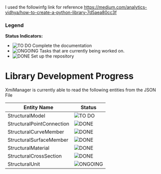I used the followinfg link for reference
https://medium.com/analytics-vidhya/how-to-create-a-python-library-7d5aea80cc3f

### Legend

**Status Indicators:**

- ![TO DO](https://img.shields.io/badge/Status-TO_DO-red) Complete the documentation
- ![ONGOING](https://img.shields.io/badge/Status-ONGOING-yellow) Tasks that are currently being worked on.
- ![DONE](https://img.shields.io/badge/Status-DONE-green) Set up the repository

# Library Development Progress

XmiManager is currently able to read the following entities from the JSON File

| Entity Name               | Status                                                         |
| ------------------------- | -------------------------------------------------------------- |
| StructuralModel           | ![TO DO](https://img.shields.io/badge/Status-TO_DO-red)        |
| StructuralPointConnection | ![DONE](https://img.shields.io/badge/Status-DONE-green)        |
| StructuralCurveMember     | ![DONE](https://img.shields.io/badge/Status-DONE-green)        |
| StructuralSurfaceMember   | ![DONE](https://img.shields.io/badge/Status-DONE-green)        |
| StructuralMaterial        | ![DONE](https://img.shields.io/badge/Status-DONE-green)        |
| StructuralCrossSection    | ![DONE](https://img.shields.io/badge/Status-DONE-green)        |
| StructuralUnit            | ![ONGOING](https://img.shields.io/badge/Status-ONGOING-yellow) |
